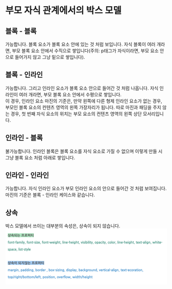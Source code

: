 # 부모 자식 관계에서의 박스 모델
## 블록 - 블록
가능합니다. 블록 요소가 블록 요소 안에 있는 것 처럼 보입니다. 자식 블록이 여러 개라면, 부모 블록 요소 안에서 수직으로 쌓입니다(주의: p태그가 자식이라면, 부모 요소 안으로 들어가지 않고 그냥 밑으로 쌓입니다).
## 블록 - 인라인
가능합니다. 그리고 인라인 요소가 블록 요소 안으로 들어간 것 처럼 나옵니다. 자식 인라인이 여러 개라면, 부모 블록 요소 안에서 수평으로 쌓입니다.  
이 경우, 인라인 요소 마진의 기준은, 만약 왼쪽에 다른 형제 인라인 요소가 없는 경우, 부모인 블록 요소의 컨텐츠 영역의 왼쪽 가장자리가 됩니다. 따로 마진과 패딩을 주지 않는 경우, 첫 번째 자식 요소의 위치는 부모 요소의 컨텐츠 영역의 왼쪽 상단 모서리입니다.
## 인라인 - 블록
불가능합니다. 인라인 블록은 블록 요소를 자식 요소로 가질 수 없으며 이렇게 만들 시 그냥 블록 요소 처럼 아래로 쌓입니다.
## 인라인 - 인라인
가능합니다. 자식 인라인 요소가 부모 인라인 요소의 안으로 들어간 것 처럼 보여집니다. 마진의 기준은 블록 - 인라인 케이스와 같습니다.
## 상속
박스 모델에서 쓰이는 대부분의 속성은, 상속이 되지 않습니다. 
![img55](./img/55.png) 